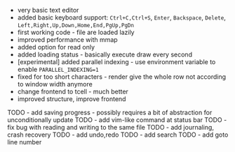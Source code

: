 - very basic text editor
- added basic keyboard support: `Ctrl+C,Ctrl+S`, `Enter`, `Backspace`, `Delete`, `Left,Right,Up,Down,Home,End,PgUp,PgDn`
- first working code - file are loaded lazily
- improved performance with mmap
- added option for read only
- added loading status - basically execute draw every second
- [experimental] added parallel indexing - use environment variable to enable `PARALLEL_INDEXING=1`
- fixed for too short characters - render give the whole row not according to window width anymore
- change frontend to tcell - much better
- improved structure, improve frontend

TODO - add saving progress - possibly requires a bit of abstraction for unconditionally update
TODO - add vim-like command at status bar
TODO - fix bug with reading and writing to the same file
TODO - add journaling, crash recovery
TODO - add undo,redo
TODO - add search
TODO - add goto line number
